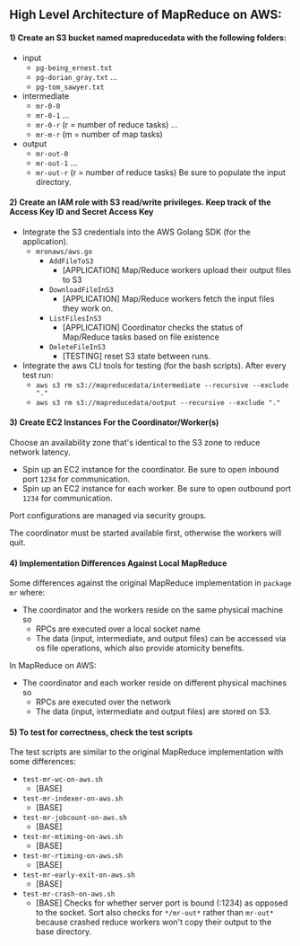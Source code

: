 ## High Level Architecture of MapReduce on AWS:
#### 1) Create an S3 bucket named mapreducedata with the following folders:
- input
	- `pg-being_ernest.txt`
	- `pg-dorian_gray.txt`
	...
	- `pg-tom_sawyer.txt`
- intermediate
	- `mr-0-0`
	- `mr-0-1`
	...
	- `mr-0-r` (r = number of reduce tasks)
	...
	- `mr-m-r` (m = number of map tasks)
- output
	- `mr-out-0`
	- `mr-out-1`
	...
	- `mr-out-r` (r = number of reduce tasks)
Be sure to populate the input directory.

#### 2) Create an IAM role with S3 read/write privileges. Keep track of the Access Key ID and Secret Access Key
- Integrate the S3 credentials into the AWS Golang SDK (for the application).
	- `mronaws/aws.go`
		- `AddFileToS3`
			- [APPLICATION] Map/Reduce workers upload their output files to S3
		- `DownloadFileInS3`
			- [APPLICATION] Map/Reduce workers fetch the input files they work on.
		- `ListFilesInS3`
			- [APPLICATION] Coordinator checks the status of Map/Reduce tasks based on file existence 
		- `DeleteFileInS3`
			- [TESTING] reset S3 state between runs.
- Integrate the aws CLI tools for testing (for the bash scripts). After every test run:
	- `aws s3 rm s3://mapreducedata/intermediate --recursive --exclude "."`
	- `aws s3 rm s3://mapreducedata/output --recursive --exclude "."`

#### 3) Create EC2 Instances For the Coordinator/Worker(s)
Choose an availability zone that's identical to the S3 zone to reduce network latency.
- Spin up an EC2 instance for the coordinator. Be sure to open inbound port `1234` for communication.
- Spin up an EC2 instance for each worker. Be sure to open outbound port `1234` for communication.

Port configurations are managed via security groups.

The coordinator must be started available first, otherwise the workers will quit.

#### 4) Implementation Differences Against Local MapReduce
Some differences against the original MapReduce implementation in `package mr` where:
- The coordinator and the workers reside on the same physical machine so
	- RPCs are executed over a local socket name
	- The data (input, intermediate, and output files) can be accessed via os file operations,
	which also provide atomicity benefits.

In MapReduce on AWS:
- The coordinator and each worker reside on different physical machines so
	- RPCs are executed over the network
	- The data (input, intermediate and output files) are stored on S3.
	
#### 5) To test for correctness, check the test scripts
The test scripts are similar to the original MapReduce implementation with some differences:
- `test-mr-wc-on-aws.sh`
	- [BASE]
- `test-mr-indexer-on-aws.sh`
	- [BASE]
- `test-mr-jobcount-on-aws.sh`
	- [BASE]
- `test-mr-mtiming-on-aws.sh`
	- [BASE]
- `test-mr-rtiming-on-aws.sh`
	- [BASE]
- `test-mr-early-exit-on-aws.sh`
	- [BASE]
- `test-mr-crash-on-aws.sh`
	- [BASE] Checks for whether server port is bound (:1234) as opposed to the socket. Sort also checks for 
	`*/mr-out*` rather than `mr-out*` because crashed reduce workers won't copy their output to the base directory.

